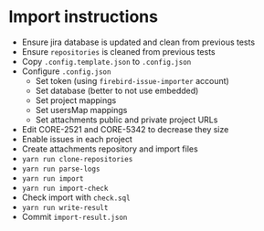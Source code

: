 # Import instructions

- Ensure jira database is updated and clean from previous tests
- Ensure `repositories` is cleaned from previous tests
- Copy `.config.template.json` to `.config.json`
- Configure `.config.json`
  - Set token (using `firebird-issue-importer` account)
  - Set database (better to not use embedded)
  - Set project mappings
  - Set usersMap mappings
  - Set attachments public and private project URLs
- Edit CORE-2521 and CORE-5342 to decrease they size
- Enable issues in each project
- Create attachments repository and import files
- `yarn run clone-repositories`
- `yarn run parse-logs`
- `yarn run import`
- `yarn run import-check`
- Check import with `check.sql`
- `yarn run write-result`
- Commit `import-result.json`
